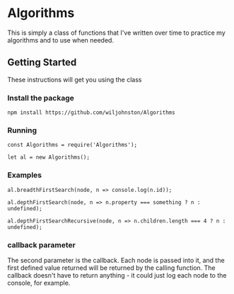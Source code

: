 # Algorithms

This is simply a class of functions that I've written over time to practice my algorithms and to use when needed.

## Getting Started

These instructions will get you using the class

### Install the package

```
npm install https://github.com/wiljohnston/Algorithms
```
### Running

```
const Algorithms = require('Algorithms');

let al = new Algorithms();

```
### Examples

```
al.breadthFirstSearch(node, n => console.log(n.id));

al.depthFirstSearch(node, n => n.property === something ? n : undefined);

al.depthFirstSearchRecursive(node, n => n.children.length === 4 ? n : undefined);
```

### callback parameter

The second parameter is the callback. Each node is passed into it, and the first defined value returned will be returned by the calling function.
The callback doesn't have to return anything - it could just log each node to the console, for example.
